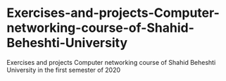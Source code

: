 # Exercises-and-projects-Computer-networking-course-of-Shahid-Beheshti-University
Exercises and projects Computer networking course of Shahid Beheshti University in the first semester of 2020
